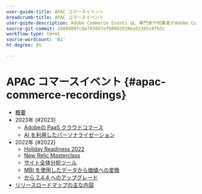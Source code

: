 ```yaml
---
user-guide-title: APAC コマースイベント
breadcrumb-title: APAC コマースイベント
user-guide-description: Adobe Commerce Events は、専門家や同業者がAdobe Commerceの使い方に関する考えやアイデアを共有するビデオライブラリです。
source-git-commit: 2880d89fc0a783887efb0982010ea52385c0fb3c
workflow-type: tm+mt
source-wordcount: '61'
ht-degree: 8%

---
```



# APAC コマースイベント {#apac-commerce-recordings}

+ [概要](overview.md)
+ 2023年 {#2023}
   + [Adobeの PaaS クラウドコマース](2023/adobes-paas-cloud-commerce.md)
   + [AI を利用したパーソナライゼーション](2023/ai-personalisation.md)
+ 2022年 {#2022}
   + [Holiday Readiness 2022](2022/holiday.md)
   + [New Relic Masterclass](2022/new-relic.md)
   + [サイト全体分析ツール](2022/analysis-tool.md)
   + [MBI を使用したデータから価値への変換](2022/mbi.md)
   + [ から 2.4.4 へのアップグレード](2022/upgrade.md)
+ [リリースロードマップの主な内容](release-highlights.md)

<!---+ Commerce Events {#commerce-events}
  + [Overview](commerce-events/overview.md)
  + 2022 {#2022}
    + [Top Tips and Tricks for Adobe Campaign Standard](customer-journeys/2022/tips-and-tricks.md)
    + [Develop and customize data models in Adobe Campaign Classic](customer-journeys/2022/data-models.md)

+ Data and insights {#commerce-release-updates}
  + [Overview](commerce-release-updates/overview.md)
  + 2022 {#2022}
    + [Innovations and trends](data-and-insights/2022/innovations.md)
    + [Sensei and Analysis Workspace](data-and-insights/2022/sensei.md)
    + [Personalize and automate with Adobe Target](data-and-insights/2022/personalize.md)
    + [Analytics and Target applications for Mobile and Apps](data-and-insights/2022/mobile-and-apps.md)
    + [Cross Device Analytics and Customer Journey Analytics](data-and-insights/2022/cross-device-analytics.md) --->